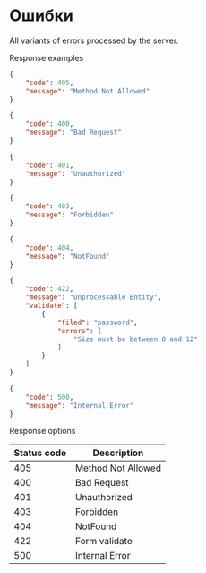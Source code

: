 Ошибки
===================

All variants of errors processed by the server.

Response examples

```json title="Error <span class='color-error'>405</span>"
{
    "code": 405,
    "message": "Method Not Allowed"
}
```

```json title="Error <span class='color-error'>400</span>"
{
    "code": 400,
    "message": "Bad Request"
}
```

```json title="Error <span class='color-error'>401</span>"
{
    "code": 401,
    "message": "Unauthorized"
}
```

```json title="Error <span class='color-error'>403</span>"
{
    "code": 403,
    "message": "Forbidden"
}
```

```json title="Error <span class='color-error'>404</span>"
{
    "code": 404,
    "message": "NotFound"
}
```

```json title="Error <span class='color-error'>422</span>"
{
    "code": 422,
    "message": "Unprocessable Entity",
    "validate": [
        {
            "filed": "password",
            "errors": [
                "Size must be between 8 and 12"
            ]
        }
    ]
}
```

```json title="Error <span class='color-error'>500</span>"
{
    "code": 500,
    "message": "Internal Error"
}
```

Response options

| Status code                          | Description          |
|--------------------------------------|----------------------|
| <span class='color-error'>405</span> | Method Not Allowed   |
| <span class='color-error'>400</span> | Bad Request          |
| <span class='color-error'>401</span> | Unauthorized         |
| <span class='color-error'>403</span> | Forbidden            |
| <span class='color-error'>404</span> | NotFound             |
| <span class='color-error'>422</span> | Form validate        |
| <span class='color-error'>500</span> | Internal Error       |
